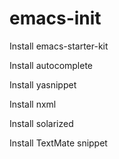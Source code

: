 emacs-init
==========

Install emacs-starter-kit

Install autocomplete

Install yasnippet

Install nxml

Install solarized

Install TextMate snippet
